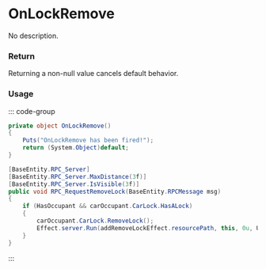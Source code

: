 # OnLockRemove
<Badge type="info" text="Vehicle"/><Badge type="danger" text="Carbon Compatible"/><Badge type="warning" text="Oxide Compatible"/>
No description.
### Return
Returning a non-null value cancels default behavior.

### Usage
::: code-group
```csharp [Example]
private object OnLockRemove()
{
	Puts("OnLockRemove has been fired!");
	return (System.Object)default;
}
```
```csharp [Source — Assembly-CSharp @ ModularCarGarage]
[BaseEntity.RPC_Server]
[BaseEntity.RPC_Server.MaxDistance(3f)]
[BaseEntity.RPC_Server.IsVisible(3f)]
public void RPC_RequestRemoveLock(BaseEntity.RPCMessage msg)
{
	if (HasOccupant && carOccupant.CarLock.HasALock)
	{
		carOccupant.CarLock.RemoveLock();
		Effect.server.Run(addRemoveLockEffect.resourcePath, this, 0u, UnityEngine.Vector3.zero, UnityEngine.Vector3.zero);
	}
}

```
:::
